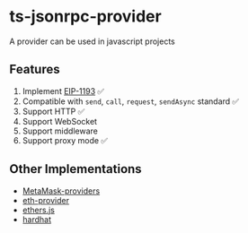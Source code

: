 # ts-jsonrpc-provider

A provider can be used in javascript projects

## Features

1. Implement [EIP-1193](https://eips.ethereum.org/EIPS/eip-1193)  ✅
2. Compatible with `send`, `call`, `request`, `sendAsync` standard  ✅
3. Support HTTP  ✅
4. Support WebSocket
5. Support middleware
6. Support proxy mode ✅

## Other Implementations

* [MetaMask-providers](https://github.com/MetaMask/providers)
* [eth-provider](https://github.com/floating/eth-provider)
* [ethers.js](https://github.com/ethers-io/ethers.js/blob/56af4413b1dd1787db68985e0b612b63d86fdf7c/packages/providers/src.ts/web3-provider.ts)
* [hardhat](https://github.com/NomicFoundation/hardhat/pull/608)
